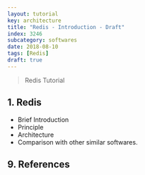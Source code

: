 ```yaml
---
layout: tutorial
key: architecture
title: "Redis - Introduction - Draft"
index: 3246
subcategory: softwares
date: 2018-08-10
tags: [Redis]
draft: true
---
```


> Redis Tutorial

## 1. Redis
* Brief Introduction
* Principle
* Architecture
* Comparison with other similar softwares.


## 9. References
